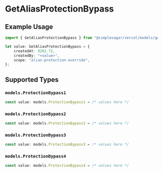 # GetAliasProtectionBypass

## Example Usage

```typescript
import { GetAliasProtectionBypass } from "@simplesagar/vercel/models/getaliasop.js";

let value: GetAliasProtectionBypass = {
    createdAt: 9202.72,
    createdBy: "<value>",
    scope: "alias-protection-override",
};
```

## Supported Types

### `models.ProtectionBypass1`

```typescript
const value: models.ProtectionBypass1 = /* values here */
```

### `models.ProtectionBypass2`

```typescript
const value: models.ProtectionBypass2 = /* values here */
```

### `models.ProtectionBypass3`

```typescript
const value: models.ProtectionBypass3 = /* values here */
```

### `models.ProtectionBypass4`

```typescript
const value: models.ProtectionBypass4 = /* values here */
```

